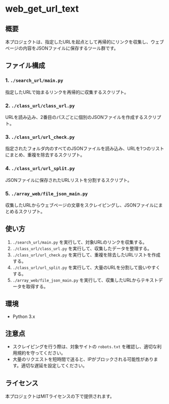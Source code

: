 # web_get_url_text

## 概要
本プロジェクトは、指定したURLを起点として再帰的にリンクを収集し、ウェブページの内容をJSONファイルに保存するツール群です。

## ファイル構成

### 1. `./search_url/main.py`
指定したURLで始まるリンクを再帰的に収集するスクリプト。

### 2. `./class_url/class_url.py`
URLを読み込み、2番目のパスごとに個別のJSONファイルを作成するスクリプト。

### 3. `./class_url/url_check.py`
指定されたフォルダ内のすべてのJSONファイルを読み込み、URLを1つのリストにまとめ、重複を除去するスクリプト。

### 4. `./class_url/url_split.py`
JSONファイルに保存されたURLリストを分割するスクリプト。

### 5. `./array_web/file_json_main.py`
収集したURLからウェブページの文章をスクレイピングし、JSONファイルにまとめるスクリプト。

## 使い方
1. `./search_url/main.py` を実行して、対象URLのリンクを収集する。
2. `./class_url/class_url.py` を実行して、収集したデータを整理する。
3. `./class_url/url_check.py` を実行して、重複を除去したURLリストを作成する。
4. `./class_url/url_split.py` を実行して、大量のURLを分割して扱いやすくする。
5. `./array_web/file_json_main.py` を実行して、収集したURLからテキストデータを取得する。

## 環境
- Python 3.x

## 注意点
- スクレイピングを行う際は、対象サイトの `robots.txt` を確認し、適切な利用規約を守ってください。
- 大量のリクエストを短時間で送ると、IPがブロックされる可能性があります。適切な遅延を設定してください。

## ライセンス
本プロジェクトはMITライセンスの下で提供されます。

